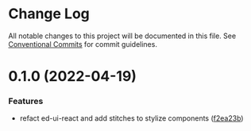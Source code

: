 # Change Log

All notable changes to this project will be documented in this file.
See [Conventional Commits](https://conventionalcommits.org) for commit guidelines.

# 0.1.0 (2022-04-19)


### Features

* refact ed-ui-react and add stitches to stylize components ([f2ea23b](https://github.com/estartando-devs/ed-ui/commit/f2ea23ba6a9a346ec82bc656f5f35ebbf43db4bb))
